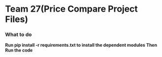 # Team 27(Price Compare Project Files)
### What to do
**Run pip install -r requirements.txt to install the dependent modules**
**Then Run the code**
